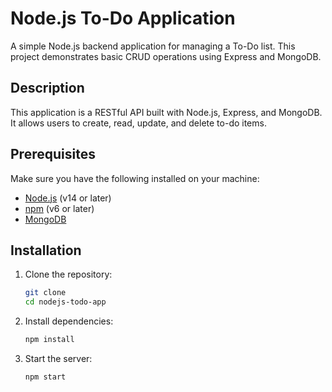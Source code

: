 # Node.js To-Do Application

A simple Node.js backend application for managing a To-Do list. This project demonstrates basic CRUD operations using Express and MongoDB.


## Description

This application is a RESTful API built with Node.js, Express, and MongoDB. It allows users to create, read, update, and delete to-do items. 

## Prerequisites

Make sure you have the following installed on your machine:

- [Node.js](https://nodejs.org/) (v14 or later)
- [npm](https://www.npmjs.com/get-npm) (v6 or later)
- [MongoDB](https://www.mongodb.com/)

## Installation

1. Clone the repository:

    ```sh
    git clone 
    cd nodejs-todo-app
    ```

2. Install dependencies:

    ```sh
    npm install
    ```

3. Start the server:

    ```sh
    npm start
    ```

